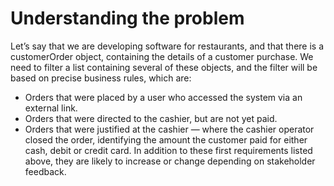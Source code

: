 # Understanding the problem

Let’s say that we are developing software for restaurants, and that there is a customerOrder object, containing the details of a customer purchase.
We need to filter a list containing several of these objects, and the filter will be based on precise business rules, which are:
- Orders that were placed by a user who accessed the system via an external link.
- Orders that were directed to the cashier, but are not yet paid.
- Orders that were justified at the cashier — where the cashier operator closed the order, identifying the amount the customer paid for either cash, debit or credit card.
In addition to these first requirements listed above, they are likely to increase or change depending on stakeholder feedback.
